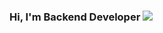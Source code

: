 ### Hi, I'm Backend Developer <img src="https://media3.giphy.com/media/gM5qFksULw54NMWyry/giphy.webp?cid=790b76111eragk39k3v33wy4txjzu6ydtz4hxaez9jmn3fp9&ep=v1_gifs_search&rid=giphy.webp&ct=s" widht="10px">
